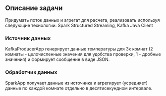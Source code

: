 ## Описание задачи
Придумать поток данных и агрегат для расчета, реализовать используя следующие технологии: Spark Structured Streaming, Kafka Java Client

### Источник данных
KafkaProducerApp генерирует данные температуры для 3х комнат (2 комнаты - целочисленные значения для удобства проверки, 1 - дробные значения)
и формирует сообщение в виде JSON.

### Обработчик данных
SparkApp получает данные из источника и агрегирует (усредняет) данные по каждой комнате отдельно в десятисекундном интервале.